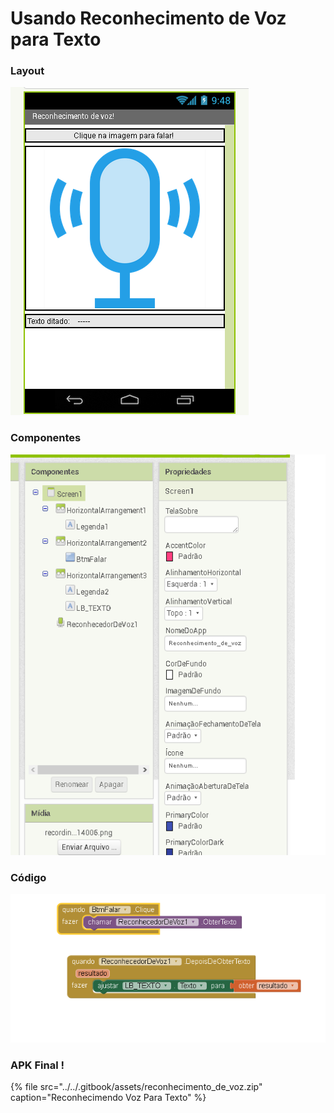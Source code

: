 # Usando Reconhecimento de Voz para Texto

### Layout 

![](../../.gitbook/assets/opera-instantaneo_2019-07-27_224041_ai2.appinventor.mit.edu.png)

### Componentes

![](../../.gitbook/assets/opera-instantaneo_2019-07-27_223953_ai2.appinventor.mit.edu.png)

### Código

![](../../.gitbook/assets/opera-instantaneo_2019-07-27_224012_ai2.appinventor.mit.edu.png)

### APK Final !

{% file src="../../.gitbook/assets/reconhecimento\_de\_voz.zip" caption="Reconhecimendo Voz Para Texto" %}





